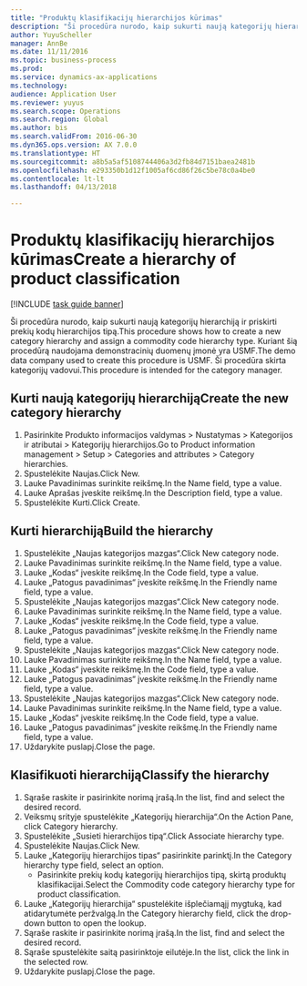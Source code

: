 ```yaml
--- 
title: "Produktų klasifikacijų hierarchijos kūrimas"
description: "Ši procedūra nurodo, kaip sukurti naują kategorijų hierarchiją ir priskirti prekių kodų hierarchijos tipą."
author: YuyuScheller
manager: AnnBe
ms.date: 11/11/2016
ms.topic: business-process
ms.prod: 
ms.service: dynamics-ax-applications
ms.technology: 
audience: Application User
ms.reviewer: yuyus
ms.search.scope: Operations
ms.search.region: Global
ms.author: bis
ms.search.validFrom: 2016-06-30
ms.dyn365.ops.version: AX 7.0.0
ms.translationtype: HT
ms.sourcegitcommit: a8b5a5af5108744406a3d2fb84d7151baea2481b
ms.openlocfilehash: e293350b1d12f1005af6cd86f26c5be78c0a4be0
ms.contentlocale: lt-lt
ms.lasthandoff: 04/13/2018

---
```

# <a name="create-a-hierarchy-of-product-classification"></a><span data-ttu-id="04682-103">Produktų klasifikacijų hierarchijos kūrimas</span><span class="sxs-lookup"><span data-stu-id="04682-103">Create a hierarchy of product classification</span></span>

[!INCLUDE [task guide banner](../../includes/task-guide-banner.md)]

<span data-ttu-id="04682-104">Ši procedūra nurodo, kaip sukurti naują kategorijų hierarchiją ir priskirti prekių kodų hierarchijos tipą.</span><span class="sxs-lookup"><span data-stu-id="04682-104">This procedure shows how to create a new category hierarchy and assign a commodity code hierarchy type.</span></span> <span data-ttu-id="04682-105">Kuriant šią procedūrą naudojama demonstracinių duomenų įmonė yra USMF.</span><span class="sxs-lookup"><span data-stu-id="04682-105">The demo data company used to create this procedure is USMF.</span></span> <span data-ttu-id="04682-106">Ši procedūra skirta kategorijų vadovui.</span><span class="sxs-lookup"><span data-stu-id="04682-106">This procedure is intended for the category manager.</span></span>


## <a name="create-the-new-category-hierarchy"></a><span data-ttu-id="04682-107">Kurti naują kategorijų hierarchiją</span><span class="sxs-lookup"><span data-stu-id="04682-107">Create the new category hierarchy</span></span>
1. <span data-ttu-id="04682-108">Pasirinkite Produkto informacijos valdymas > Nustatymas > Kategorijos ir atributai > Kategorijų hierarchijos.</span><span class="sxs-lookup"><span data-stu-id="04682-108">Go to Product information management > Setup > Categories and attributes > Category hierarchies.</span></span>
2. <span data-ttu-id="04682-109">Spustelėkite Naujas.</span><span class="sxs-lookup"><span data-stu-id="04682-109">Click New.</span></span>
3. <span data-ttu-id="04682-110">Lauke Pavadinimas surinkite reikšmę.</span><span class="sxs-lookup"><span data-stu-id="04682-110">In the Name field, type a value.</span></span>
4. <span data-ttu-id="04682-111">Lauke Aprašas įveskite reikšmę.</span><span class="sxs-lookup"><span data-stu-id="04682-111">In the Description field, type a value.</span></span>
5. <span data-ttu-id="04682-112">Spustelėkite Kurti.</span><span class="sxs-lookup"><span data-stu-id="04682-112">Click Create.</span></span>

## <a name="build-the-hierarchy"></a><span data-ttu-id="04682-113">Kurti hierarchiją</span><span class="sxs-lookup"><span data-stu-id="04682-113">Build the hierarchy</span></span>
1. <span data-ttu-id="04682-114">Spustelėkite „Naujas kategorijos mazgas“.</span><span class="sxs-lookup"><span data-stu-id="04682-114">Click New category node.</span></span>
2. <span data-ttu-id="04682-115">Lauke Pavadinimas surinkite reikšmę.</span><span class="sxs-lookup"><span data-stu-id="04682-115">In the Name field, type a value.</span></span>
3. <span data-ttu-id="04682-116">Lauke „Kodas“ įveskite reikšmę.</span><span class="sxs-lookup"><span data-stu-id="04682-116">In the Code field, type a value.</span></span>
4. <span data-ttu-id="04682-117">Lauke „Patogus pavadinimas“ įveskite reikšmę.</span><span class="sxs-lookup"><span data-stu-id="04682-117">In the Friendly name field, type a value.</span></span>
5. <span data-ttu-id="04682-118">Spustelėkite „Naujas kategorijos mazgas“.</span><span class="sxs-lookup"><span data-stu-id="04682-118">Click New category node.</span></span>
6. <span data-ttu-id="04682-119">Lauke Pavadinimas surinkite reikšmę.</span><span class="sxs-lookup"><span data-stu-id="04682-119">In the Name field, type a value.</span></span>
7. <span data-ttu-id="04682-120">Lauke „Kodas“ įveskite reikšmę.</span><span class="sxs-lookup"><span data-stu-id="04682-120">In the Code field, type a value.</span></span>
8. <span data-ttu-id="04682-121">Lauke „Patogus pavadinimas“ įveskite reikšmę.</span><span class="sxs-lookup"><span data-stu-id="04682-121">In the Friendly name field, type a value.</span></span>
9. <span data-ttu-id="04682-122">Spustelėkite „Naujas kategorijos mazgas“.</span><span class="sxs-lookup"><span data-stu-id="04682-122">Click New category node.</span></span>
10. <span data-ttu-id="04682-123">Lauke Pavadinimas surinkite reikšmę.</span><span class="sxs-lookup"><span data-stu-id="04682-123">In the Name field, type a value.</span></span>
11. <span data-ttu-id="04682-124">Lauke „Kodas“ įveskite reikšmę.</span><span class="sxs-lookup"><span data-stu-id="04682-124">In the Code field, type a value.</span></span>
12. <span data-ttu-id="04682-125">Lauke „Patogus pavadinimas“ įveskite reikšmę.</span><span class="sxs-lookup"><span data-stu-id="04682-125">In the Friendly name field, type a value.</span></span>
13. <span data-ttu-id="04682-126">Spustelėkite „Naujas kategorijos mazgas“.</span><span class="sxs-lookup"><span data-stu-id="04682-126">Click New category node.</span></span>
14. <span data-ttu-id="04682-127">Lauke Pavadinimas surinkite reikšmę.</span><span class="sxs-lookup"><span data-stu-id="04682-127">In the Name field, type a value.</span></span>
15. <span data-ttu-id="04682-128">Lauke „Kodas“ įveskite reikšmę.</span><span class="sxs-lookup"><span data-stu-id="04682-128">In the Code field, type a value.</span></span>
16. <span data-ttu-id="04682-129">Lauke „Patogus pavadinimas“ įveskite reikšmę.</span><span class="sxs-lookup"><span data-stu-id="04682-129">In the Friendly name field, type a value.</span></span>
17. <span data-ttu-id="04682-130">Uždarykite puslapį.</span><span class="sxs-lookup"><span data-stu-id="04682-130">Close the page.</span></span>

## <a name="classify-the-hierarchy"></a><span data-ttu-id="04682-131">Klasifikuoti hierarchiją</span><span class="sxs-lookup"><span data-stu-id="04682-131">Classify the hierarchy</span></span>
1. <span data-ttu-id="04682-132">Sąraše raskite ir pasirinkite norimą įrašą.</span><span class="sxs-lookup"><span data-stu-id="04682-132">In the list, find and select the desired record.</span></span>
2. <span data-ttu-id="04682-133">Veiksmų srityje spustelėkite „Kategorijų hierarchija“.</span><span class="sxs-lookup"><span data-stu-id="04682-133">On the Action Pane, click Category hierarchy.</span></span>
3. <span data-ttu-id="04682-134">Spustelėkite „Susieti hierarchijos tipą“.</span><span class="sxs-lookup"><span data-stu-id="04682-134">Click Associate hierarchy type.</span></span>
4. <span data-ttu-id="04682-135">Spustelėkite Naujas.</span><span class="sxs-lookup"><span data-stu-id="04682-135">Click New.</span></span>
5. <span data-ttu-id="04682-136">Lauke „Kategorijų hierarchijos tipas“ pasirinkite parinktį.</span><span class="sxs-lookup"><span data-stu-id="04682-136">In the Category hierarchy type field, select an option.</span></span>
    * <span data-ttu-id="04682-137">Pasirinkite prekių kodų kategorijų hierarchijos tipą, skirtą produktų klasifikacijai.</span><span class="sxs-lookup"><span data-stu-id="04682-137">Select the Commodity code category hierarchy type for product classification.</span></span>  
6. <span data-ttu-id="04682-138">Lauke „Kategorijų hierarchija“ spustelėkite išplečiamąjį mygtuką, kad atidarytumėte peržvalgą.</span><span class="sxs-lookup"><span data-stu-id="04682-138">In the Category hierarchy field, click the drop-down button to open the lookup.</span></span>
7. <span data-ttu-id="04682-139">Sąraše raskite ir pasirinkite norimą įrašą.</span><span class="sxs-lookup"><span data-stu-id="04682-139">In the list, find and select the desired record.</span></span>
8. <span data-ttu-id="04682-140">Sąraše spustelėkite saitą pasirinktoje eilutėje.</span><span class="sxs-lookup"><span data-stu-id="04682-140">In the list, click the link in the selected row.</span></span>
9. <span data-ttu-id="04682-141">Uždarykite puslapį.</span><span class="sxs-lookup"><span data-stu-id="04682-141">Close the page.</span></span>



